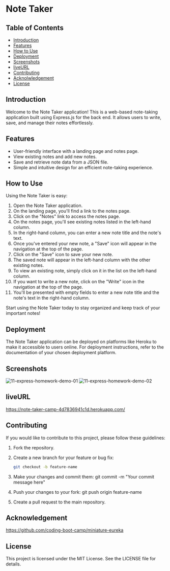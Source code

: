 # Note Taker

## Table of Contents

- [Introduction](#introduction)
- [Features](#features)
- [How to Use](#how-to-use)
- [Deployment](#deployment)
- [Screenshots](#Screenshots)
- [liveURL](#liveURL)
- [Contributing](#contributing)
- [Acknolwledgement](#acknowledgemnt)
- [License](#license)

## Introduction

Welcome to the Note Taker application! This is a web-based note-taking application built using Express.js for the back end. It allows users to write, save, and manage their notes effortlessly.

## Features

- User-friendly interface with a landing page and notes page.
- View existing notes and add new notes.
- Save and retrieve note data from a JSON file.
- Simple and intuitive design for an efficient note-taking experience.

## How to Use

Using the Note Taker is easy:

1. Open the Note Taker application.
2. On the landing page, you'll find a link to the notes page.
3. Click on the "Notes" link to access the notes page.
4. On the notes page, you'll see existing notes listed in the left-hand column.
5. In the right-hand column, you can enter a new note title and the note's text.
6. Once you've entered your new note, a "Save" icon will appear in the navigation at the top of the page.
7. Click on the "Save" icon to save your new note.
8. The saved note will appear in the left-hand column with the other existing notes.
9. To view an existing note, simply click on it in the list on the left-hand column.
10. If you want to write a new note, click on the "Write" icon in the navigation at the top of the page.
11. You'll be presented with empty fields to enter a new note title and the note's text in the right-hand column.

Start using the Note Taker today to stay organized and keep track of your important notes!

## Deployment

The Note Taker application can be deployed on platforms like Heroku to make it accessible to users online. For deployment instructions, refer to the documentation of your chosen deployment platform.

## Screenshots
![11-express-homework-demo-01](https://github.com/vikramadityad/noteTaker/assets/28673859/f62f6b8b-9da5-4ebd-bb40-a9c1ed873af3)
![11-express-homework-demo-02](https://github.com/vikramadityad/noteTaker/assets/28673859/7cd6c872-1ed9-49be-92d5-e5a29031e1c6)

## liveURL

https://note-taker-camp-4d7836941c1d.herokuapp.com/

## Contributing

If you would like to contribute to this project, please follow these guidelines:

1. Fork the repository.
2. Create a new branch for your feature or bug fix:

   ```bash
   git checkout -b feature-name
3. Make your changes and commit them:
   git commit -m "Your commit message here"
4. Push your changes to your fork:
   git push origin feature-name
5. Create a pull request to the main repository.

## Acknowledgement

https://github.com/coding-boot-camp/miniature-eureka

## License
This project is licensed under the MIT License. See the LICENSE file for details.

